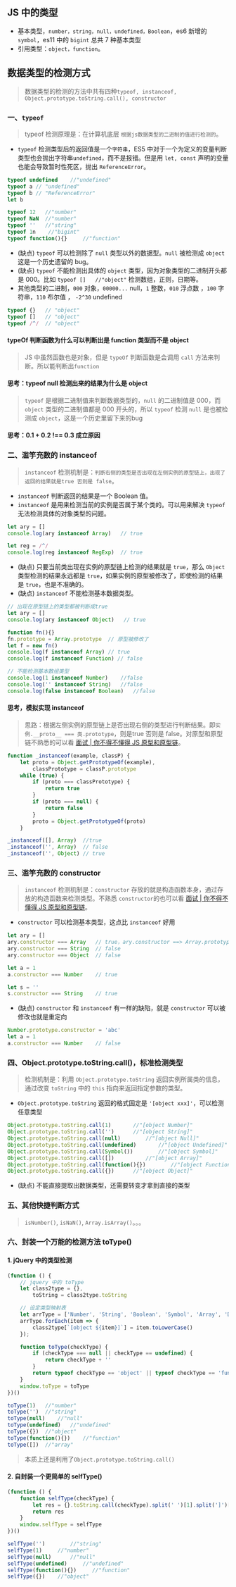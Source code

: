 ## JS 中的类型
* 基本类型，`number，string，null，undefined，Boolean`，es6 新增的 `symbol`，es11
中的 `bigint` 总共 7 种基本类型
* 引用类型：`object，function`。
## 数据类型的检测方式
> 数据类型的检测的方法中共有四种`typeof, instanceof, Object.prototype.toString.call(), constructor`

### 一、`typeof` 
> typeof 检测原理是：在计算机底层 `根据js数据类型的二进制的值进行检测的`。
* `typeof` 检测类型后的返回值是一个`字符串`，ES5 中对于一个为定义的变量判断类型也会抛出字符串`undefined`，而不是报错。但是用 `let, const` 声明的变量也能会导致暂时性死区，抛出 `ReferenceError`。
``` js
typeof undefined    //"undefined"
typeof a // "undefined"
typeof b // "ReferenceError" 
let b

typeof 12   //"number"
typeof NaN  //"number"
typeof ''   //"string"
typeof 1n    //"bigint"
typeof function(){}     //"function"
```
* (缺点) `typeof` 可以检测除了 `null` 类型以外的数据型。`null` 被检测成 `object` 这是一个历史遗留的 bug。
* (缺点) `typeof` 不能检测出具体的 `object` 类型，因为对象类型的二进制开头都是 000。比如 `typeof []   //"object"` 检测数组，正则，日期等。
* 其他类型的二进制，`000` 对象，`00000...` null，`1` 整数，`010` 浮点数 ，`100` 字符串，`110` 布尔值 ， `-2^30` undefined

``` js
typeof {}   // "object"
typeof []   // "object"
typeof /^/  // "object"
```

#### typeOf 判断函数为什么可以判断出是 function 类型而不是 object
> JS 中虽然函数也是对象，但是 `typeOf` 判断函数是会调用 `call` 方法来判断。所以能判断出`function`

#### 思考：typeof null 检测出来的结果为什么是 object
> `typeof` 是根据二进制值来判断数据类型的，`null` 的二进制值是 000，而 `object` 类型的二进制值都是 000 开头的，所以 `typeof` 检测 `null` 是也被检测成 `object`，这是一个历史里留下来的bug

#### 思考：0.1 + 0.2 !== 0.3 成立原因
> 

### 二、滥竽充数的 instanceof
> `instanceof` 检测机制是：`判断右侧的类型是否出现在左侧实例的原型链上，出现了返回的结果就是true 否则是 false`。
* `instanceof` 判断返回的结果是一个 Boolean 值。
* `instanceof` 是用来检测当前的实例是否属于某个类的。可以用来解决 `typeof` 无法检测具体的对象类型的问题。
``` js
let ary = []
console.log(ary instanceof Array)   // true

let reg = /^/
console.log(reg instanceof RegExp)  // true
```
* (缺点) 只要当前类出现在实例的原型链上检测的结果就是 `true`，那么 `Object` 类型检测的结果永远都是 `true`，如果实例的原型被修改了，即使检测的结果是 `true`，也是不准确的。 
* (缺点) `instanceof` 不能检测基本数据类型。
``` js
// 出现在原型链上的类型都被判断成true
let ary = []
console.log(ary instanceof Object)   // true

function fn(){}
fn.prototype = Array.prototype  // 原型被修改了
let f = new fn()
console.log(f instanceof Array) // true
console.log(f instanceof Function) // false

// 不能检测基本数组类型
console.log(1 instanceof Number)    //false
console.log('' instanceof String)   //false
console.log(false instanceof Boolean)   //false
```
#### 思考，模拟实现 instanceof
> 思路：根据左侧实例的原型链上是否出现右侧的类型进行判断结果。即`实例.__proto__ === 类.prototype`，则是true 否则是 false。对原型和原型链不熟悉的可以看 [面试 | 你不得不懂得 JS 原型和原型链](https://juejin.cn/post/6938590449674223624)。
``` js
function _instanceof(example, classP) {
    let proto = Object.getPrototypeOf(example),
        classPrototype = classP.prototype
    while (true) {
        if (proto === classPrototype) {
            return true
        }
        if (proto === null) {
            return false
        }
        proto = Object.getPrototypeOf(proto)
    }

_instanceof([], Array)  //true
_instanceof('', Array)  // false
_instanceof('', Object) // true
```

### 三、滥竽充数的 constructor
> `instanceof` 检测机制是：`constructor` 存放的就是构造函数本身，通过存放的构造函数来检测类型。不熟悉 `constructor`的也可以看 [面试 | 你不得不懂得 JS 原型和原型链](https://juejin.cn/post/6938590449674223624)。
* `constructor` 可以检测基本类型，这点比 `instanceof` 好用
``` js
let ary = []
ary.constructor === Array   // true，ary.constructor ==> Array.prototype.constructor
ary.constructor === String  // false
ary.constructor === Object  // false

let a = 1
a.constructor === Number    // true

let s = ''
s.constructor === String    // true
```
* (缺点) `constructor` 和 `instanceof` 有一样的缺陷，就是 `constructor` 可以被修改也就是重定向
``` js
Number.prototype.constructor = 'abc'
let a = 1
a.constructor === Number    // false
```

### 四、Object.prototype.toString.call()，标准检测类型
> 检测机制是：利用 `Object.prototype.toString` 返回实例所属类的信息，通过改变 `toString` 中的 `this` 指向来返回指定参数的类型。
* `Object.prototype.toString` 返回的格式固定是 `'[object xxx]'`，可以检测任意类型
``` js
Object.prototype.toString.call(1)       //"[object Number]"
Object.prototype.toString.call('')      //"[object String]"
Object.prototype.toString.call(null)        //"[object Null]"
Object.prototype.toString.call(undefined)       //"[object Undefined]"
Object.prototype.toString.call(Symbol())        //"[object Symbol]"
Object.prototype.toString.call([])          //"[object Array]"
Object.prototype.toString.call(function(){})        //"[object Function]"
Object.prototype.toString.call({})      //"[object Object]"
```
* (缺点) 不能直接提取出数据类型，还需要转变才拿到直接的类型

### 五、其他快捷判断方式
> `isNumber()`, `isNaN()`, `Array.isArray()`。。。

### 六、封装一个万能的检测方法 toType()
#### 1. jQuery 中的类型检测
``` js
(function () {
    // jquery 中的 toType
    let class2type = {},
        toString = class2type.toString

    // 设定类型映射表
    let arrType = ['Number', 'String', 'Boolean', 'Symbol', 'Array', 'Date', 'Error', 'RegExp', 'Function', 'Object']
    arrType.forEach(item => {
        class2type[`[object ${item}]`] = item.toLowerCase()
    });

    function toType(checkType) {
        if (checkType === null || checkType == undefined) {
            return checkType + ''
        }
        return typeof checkType == 'object' || typeof checkType == 'function' ? class2type[toString.call(checkType)] : typeof checkType
    }
    window.toType = toType
})()

toType(1)   //"number"
toType('')  //"string"
toType(null)    //"null"
toType(undefined)   //"undefined"
toType({})  //"object"
toType(function(){})    //"function"
toType([])  //"array"
```
> 本质上还是利用了`Object.prototype.toString.call()`

#### 2. 自封装一个更简单的 selfType()
``` js
(function () {
    function selfType(checkType) {
        let res = {}.toString.call(checkType).split(' ')[1].split(']')[0].toLowerCase() // 可以使用正则
        return res
    }
    window.selfType = selfType
})()

selfType('')        //"string"
selfType(1)     //"number"
selfType(null)      //"null"
selfType(undefined)     //"undefined"
selfType(function(){})     //"function"
selfType({})    //"object"
```

